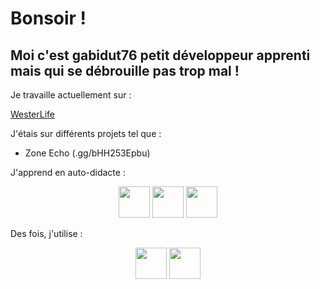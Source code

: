 # Bonsoir !

## Moi c'est gabidut76 petit développeur apprenti mais qui se débrouille pas trop mal !

Je travaille actuellement sur : 

[WesterLife](https://westerlife.fr)

J'étais sur différents projets tel que :

- Zone Echo (.gg/bHH253Epbu)

J'apprend en auto-didacte :
<center>
<img src="https://upload.wikimedia.org/wikipedia/fr/thumb/2/2e/Java_Logo.svg/1200px-Java_Logo.svg.png" width="50px" heigh="50px"></img>
<img src="https://upload.wikimedia.org/wikipedia/commons/thumb/d/d9/Node.js_logo.svg/1200px-Node.js_logo.svg.png" width="50px" heigh="50px"></img>
<img src="https://upload.wikimedia.org/wikipedia/commons/thumb/6/61/HTML5_logo_and_wordmark.svg/1024px-HTML5_logo_and_wordmark.svg.png" width="50px" heigh="50px"></img>


</center>

Des fois, j'utilise :
<center>
<img src="https://upload.wikimedia.org/wikipedia/commons/thumb/b/b2/Bootstrap_logo.svg/1200px-Bootstrap_logo.svg.png" width="50px" heigh="50px"></img>
<img src="https://discord.js.org/static/djs_logo.png" width="50px" heigh="50px"></img>


</center>

